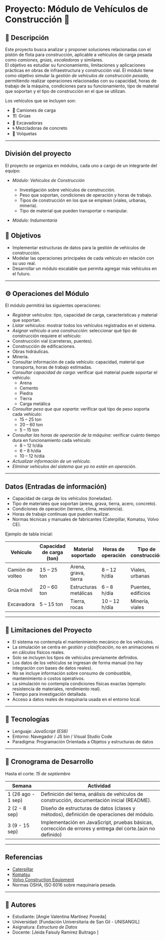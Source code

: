 # Proyecto: Módulo de Vehículos de Construcción 🚧

## 📌 Descripción
Este proyecto  busca analizar y proponer soluciones relacionadas con el pistón de flota para construcción, aplicable a vehículos de carga pesada como *camiones, grúas, escaladoras* y similares.  
El objetivo es estudiar su funcionamiento, limitaciones y aplicaciones prácticas en obras de infraestructura y construcción vial. 
El módulo tiene como objetivo simular la *gestión de vehículos de construcción pesada*, permitiendo realizar operaciones relacionadas con su capacidad, horas de trabajo de la máquina, condiciones para su funcionamiento, tipo de material que soportan y el tipo de construcción en el que se utilizan.  

Los vehículos que se incluyen son:  
- 🚛 Camiones de carga  
- 🏗️ Grúas  
- 🚜 Excavadoras  
- 🌀 Mezcladoras de concreto  
- 🚚 Volquetas  

---

## División del proyecto

El proyecto se organiza en módulos, cada uno a cargo de un integrante del equipo:

- *Módulo: Vehículos de Construcción*  
  - Investigación sobre vehículos de construcción.  
  - Peso que soportan, condiciones de operación y horas de trabajo.  
  - Tipos de construcción en los que se emplean (viales, urbanas, minería).  
  - Tipo de material que pueden transportar o manipular.

- *Módulo: Indumentaria*
  


## 🎯 Objetivos
- Implementar estructuras de datos para la gestión de vehículos de construcción.  
- Modelar las operaciones principales de cada vehículo en relación con su uso real.  
- Desarrollar un módulo escalable que permita agregar más vehículos en el futuro.  

---

## ⚙️ Operaciones del Módulo
El módulo permitirá las siguientes operaciones: 
-  *Registrar vehículos*: tipo, capacidad de carga, características y material que soportan.  
-  *Listar vehículos*: mostrar todos los vehículos registrados en el sistema. 
-  *Asignar vehículo a una construcción*: seleccionar qué tipo de construcción requiere el vehículo: 
  - Construcción vial (carreteras, puentes).  
  - Construcción de edificaciones.  
  - Obras hidráulicas.  
  - Minería.  
- Consultar información de cada vehículo: capacidad, material que transporta, horas de trabajo estimadas.
- *Consultar capacidad de carga*: verificar qué material puede soportar el vehículo: 
   - Arena  
   - Cemento  
   - Piedra  
   - Tierra  
   - Carga metálica
- *Consultar peso que que soparta*: verificar qué tipo de peso soporta cada vehículo:  
   - 15 – 25 ton
   - 20 – 60 ton 
   -  5 – 15 ton
- *Consultar las horas de operación de la máquina*: verificar cuánto tiempo dura en funcionamiento cada vehículo:  
   - 8 – 12 h/día 
   -  6 – 8 h/día   
   -  10 – 12 h/día 
- *Actualizar información de un vehículo*.  
- *Eliminar vehículos del sistema que ya no estén en operación*.

---
## Datos (Entradas de información)

- Capacidad de carga de los vehículos (toneladas).  
- Tipo de materiales que soportan (arena, grava, tierra, acero, concreto).  
- Condiciones de operación (terreno, clima, resistencia).  
- Horas de trabajo continuas que pueden realizar.  
- Normas técnicas y manuales de fabricantes (Caterpillar, Komatsu, Volvo CE).  

Ejemplo de tabla inicial:

| Vehículo         | Capacidad de carga (ton) | Material soportado     | Horas de operación | Tipo de construcción |
|------------------|--------------------------|------------------------|--------------------|----------------------|
| Camión de volteo | 15 – 25 ton             | Arena, grava, tierra   | 8 – 12 h/día       | Viales, urbanas      |
| Grúa móvil       | 20 – 60 ton             | Estructuras metálicas  | 6 – 8 h/día        | Puentes, edificios   |
| Excavadora       | 5 – 15 ton              | Tierra, rocas          | 10 – 12 h/día      | Minería, viales      |

---

## 🚧 Limitaciones del Proyecto
- El sistema no contempla el mantenimiento mecánico de los vehículos.   
- La simulación se centra en *gestión y clasificación*, no en animaciones ni en cálculos físicos reales.  
- Solo se incluyen los tipos de vehículos previamente definidos.  
- Los datos de los vehículos se ingresan de forma manual (no hay integración con bases de datos reales).  
- No se incluye información sobre consumo de combustible, mantenimiento o costos operativos.  
- La simulación no contempla condiciones físicas exactas (ejemplo: resistencia de materiales, rendimiento real).
- Tiempo para investigación detallada.  
- Acceso a datos reales de maquinaria usada en el entorno local.
---

## 📂 Tecnologías
- Lenguaje: *JavaScript (ES6)*  
- Entorno: Navegador / JS bin / Visual Studio Code  
- Paradigma: Programación Orientada a Objetos y estructuras de datos  

---

## 📅 Cronograma de Desarrollo
Hasta el corte: *15 de septiembre*

| Semana | Actividad |
|--------|-----------|
| 1 (26 ago - 1 sep) | Definición del tema, análisis de vehículos de construcción, documentación inicial (README). |
| 2 (2 - 8 sep) | Diseño de estructuras de datos (clases y métodos), definición de operaciones del módulo. |
| 3 (9 - 15 sep) | Implementación en JavaScript, pruebas básicas, corrección de errores y entrega del corte.(aún no definido) |

---

## Referencias

- [Caterpillar](https://www.cat.com/es_CO.html)  
- [Komatsu](https://www.komatsu.com/es)  
- [Volvo Construction Equipment](https://www.volvoce.com/global/en/)  
- Normas OSHA, ISO 6016 sobre maquinaria pesada.

---

## 👥 Autores
- Estudiante: [Angie Valentina Martínez Poveda]  
- Universidad: [Fundación Universitaria de San Gil - UNISANGIL]  
- Asignatura: *Estructura de Datos*
- Docente: [Jeida Faisuly Ramírez Buitrago ]  
